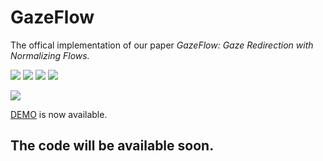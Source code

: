 # GazeFlow
The offical implementation of our paper *GazeFlow: Gaze Redirection with Normalizing Flows.*

![](https://demo-1251505139.cos.ap-beijing-1.myqcloud.com/images/1_s.gif)
![](https://demo-1251505139.cos.ap-beijing-1.myqcloud.com/images/2_s.gif)
![](https://demo-1251505139.cos.ap-beijing-1.myqcloud.com/images/3_s.gif)
![](https://demo-1251505139.cos.ap-beijing-1.myqcloud.com/images/4_s.gif)


![](https://demo-1251505139.cos.ap-beijing-1.myqcloud.com/images/model_forward.png)


[DEMO](https://github.com/ackness/GazeFlow_demo) is now available.


## The code will be available soon.


